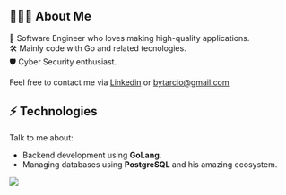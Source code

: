 ## 👨🏻‍💻 About Me
:dna: Software Engineer who loves making high-quality applications.<br/>
:hammer_and_wrench: Mainly code with Go and related tecnologies.<br/>
:shield: Cyber Security enthusiast.<br/>

Feel free to contact me via [Linkedin](https://linkedin.com/in/tarcioteix) or [bytarcio@gmail.com](mailto:bytarcio@gmail.com)<br/>

## ⚡ Technologies
Talk to me about:

- Backend development using **GoLang**.
- Managing databases using **PostgreSQL** and his amazing ecosystem.

![](https://github-readme-stats.vercel.app/api?username=teixtarcio&theme=dark&hide_border=false&include_all_commits=false&count_private=false)<br/>
